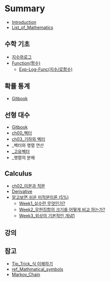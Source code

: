 # Summary

* [Introduction](README.md)
* [List\_of\_Mathematics](listof-mathematics.md)

## 수학 기초

* [지수와로그](ch01c9c0-c218-c640-b85c-adf8.md)
* [Function\(함수\)](functiond568-c21829.md)
  * [Exp-Log-Func\(지수/로함수\)](functiond568-c21829/exp-log-funcc9c0-c218-b85c-d568-c21829.md)

## 확률 통계

* [Gitbook](https://www.gitbook.com/book/adioshun/statics-with-r/edit#/edit/master/README.md)

## 선형 대수

* [Gitbook](https://www.gitbook.com/book/adioshun/linear-algebra/edit#/edit/master/README.md)
* [ch00\_벡터](ch00bca1-d130.md)
* [ch03\_기하와 벡터](ch03ae30-d558-d559.md)
* \_벡터와 행렬 연산 
* [\_고유벡터 ](ace0-c720-bca1-d130.md)
* \_행렬의 분해 

## Calculus

* [ch02\_미분과 적분](ch02bbf8-bd84.md)
* [Derivative](derivative.md)
* [알고보면 쉬운 미적분이론 \(5%\)](kmoocc54c-ace0-bcf4-ba74-c26c-c6b4-bbf8-c801-bd84-c774-b860.md)
  * [Week1\_실수란 무엇인가?](kmoocc54c-ace0-bcf4-ba74-c26c-c6b4-bbf8-c801-bd84-c774-b860/week1c2e4-c218-b780-bb34-c5c7-c778-ac003f.md)
  * [Week2\_무한집합의 크기를 어떻게 비교 하는가?](kmoocc54c-ace0-bcf4-ba74-c26c-c6b4-bbf8-c801-bd84-c774-b860/week2bb34-d55c-c9d1-d569-c758-d06c-ae30-b97c-c5b4-b5bb-ac8c-be44-ad50-d558-b294-ac003f.md)
  * [Week3\_위상의 기본적인 개념1](kmoocc54c-ace0-bcf4-ba74-c26c-c6b4-bbf8-c801-bd84-c774-b860/week3c704-c0c1-c758-ae30-bcf8-c801-c778-ac1c-b150-1.md)

## 강의

## 참고

* [Tip\_Trick\_식 이해하기 ](tiptrick-c2dd-c774-d574-d558-ae30.md)
* [ref\_Mathmatical\_symbols](refmathmatical-symbols.md)
* [Markov\_Chain](markovchain.md)

